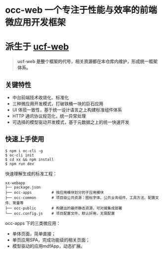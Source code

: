 # occ-web 一个专注于性能与效率的前端微应用开发框架
# 派生于 [ucf-web](https://github.com/iuap-design/ucf-web)

> **ucf-web 是整个框架的代号，相关资源都在本仓库内维护，形成统一框架体系。**

## 关键特性

- 中台前端技术收敛化、标准化
- 三种微应用开发模式，打破铁桶一块的巨石应用
- UI 体验一致性，基于统一设计语言之上构建标准组件体系
- HTTP 通讯协议规范化，统一异常处理
- 可选择的模型驱动开发模式，基于元数据之上的统一快速开发

## 快速上手使用

```
$ npm i oc-cli -g
$ oc-cli init
$ cd xx && npm install
$ npm run dev
```


快速理解生成的标准工程：

```
xx-webapp
├── package.json
├── occ-apps         # 按应用模块划分的子应用模块
├── occ-common       # 项目级公共资源：图标字体、公共业务组件、工具方法、配置文件、常量等
├── occ-public       # 构建出的最终静态资源，可对接集成部署
└── occ.config.js    # 项目配置文件，默认好用，无需配置
```

occ-apps 下的三类微应用：
- 单体页面，简单直接；
- 单页应用SPA，完成功能级的相关页面；
- 模型驱动的应用mdfApp，动态扩展。
